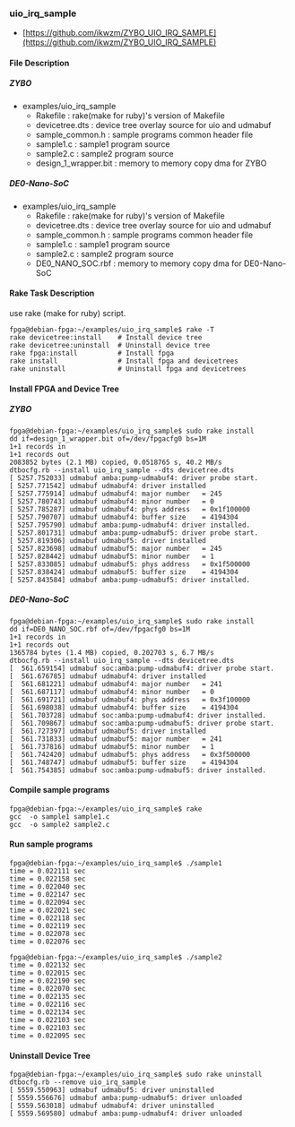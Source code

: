 ### uio_irq_sample

- [https://github.com/ikwzm/ZYBO_UIO_IRQ_SAMPLE](https://github.com/ikwzm/ZYBO_UIO_IRQ_SAMPLE)


#### File Description

##### ZYBO

 * examples/uio_irq_sample
   + Rakefile               : rake(make for ruby)'s version of Makefile
   + devicetree.dts         : device tree overlay source for uio and udmabuf
   + sample_common.h        : sample programs common header file
   + sample1.c              : sample1 program source
   + sample2.c              : sample2 program source
   + design_1_wrapper.bit   : memory to memory copy dma for ZYBO

##### DE0-Nano-SoC

 * examples/uio_irq_sample
   + Rakefile               : rake(make for ruby)'s version of Makefile
   + devicetree.dts         : device tree overlay source for uio and udmabuf
   + sample_common.h        : sample programs common header file
   + sample1.c              : sample1 program source
   + sample2.c              : sample2 program source
   + DE0_NANO_SOC.rbf       : memory to memory copy dma for DE0-Nano-SoC

#### Rake Task Description

use rake (make for ruby) script.

```
fpga@debian-fpga:~/examples/uio_irq_sample$ rake -T
rake devicetree:install    # Install device tree
rake devicetree:uninstall  # Uninstall device tree
rake fpga:install          # Install fpga
rake install               # Install fpga and devicetrees
rake uninstall             # Uninstall fpga and devicetrees
```

#### Install FPGA and Device Tree

##### ZYBO

```
fpga@debian-fpga:~/examples/uio_irq_sample$ sudo rake install
dd if=design_1_wrapper.bit of=/dev/fpgacfg0 bs=1M
1+1 records in
1+1 records out
2083852 bytes (2.1 MB) copied, 0.0518765 s, 40.2 MB/s
dtbocfg.rb --install uio_irq_sample --dts devicetree.dts
[ 5257.752033] udmabuf amba:pump-udmabuf4: driver probe start.
[ 5257.771542] udmabuf udmabuf4: driver installed
[ 5257.775914] udmabuf udmabuf4: major number   = 245
[ 5257.780743] udmabuf udmabuf4: minor number   = 0
[ 5257.785287] udmabuf udmabuf4: phys address   = 0x1f100000
[ 5257.790707] udmabuf udmabuf4: buffer size    = 4194304
[ 5257.795790] udmabuf amba:pump-udmabuf4: driver installed.
[ 5257.801731] udmabuf amba:pump-udmabuf5: driver probe start.
[ 5257.819306] udmabuf udmabuf5: driver installed
[ 5257.823698] udmabuf udmabuf5: major number   = 245
[ 5257.828442] udmabuf udmabuf5: minor number   = 1
[ 5257.833085] udmabuf udmabuf5: phys address   = 0x1f500000
[ 5257.838424] udmabuf udmabuf5: buffer size    = 4194304
[ 5257.843584] udmabuf amba:pump-udmabuf5: driver installed.
```

##### DE0-Nano-SoC

```
fpga@debian-fpga:~/examples/uio_irq_sample$ sudo rake install
dd if=DE0_NANO_SOC.rbf of=/dev/fpgacfg0 bs=1M
1+1 records in
1+1 records out
1365784 bytes (1.4 MB) copied, 0.202703 s, 6.7 MB/s
dtbocfg.rb --install uio_irq_sample --dts devicetree.dts
[  561.659154] udmabuf soc:amba:pump-udmabuf4: driver probe start.
[  561.676785] udmabuf udmabuf4: driver installed
[  561.681221] udmabuf udmabuf4: major number   = 241
[  561.687117] udmabuf udmabuf4: minor number   = 0
[  561.691721] udmabuf udmabuf4: phys address   = 0x3f100000
[  561.698038] udmabuf udmabuf4: buffer size    = 4194304
[  561.703728] udmabuf soc:amba:pump-udmabuf4: driver installed.
[  561.709867] udmabuf soc:amba:pump-udmabuf5: driver probe start.
[  561.727397] udmabuf udmabuf5: driver installed
[  561.731833] udmabuf udmabuf5: major number   = 241
[  561.737816] udmabuf udmabuf5: minor number   = 1
[  561.742420] udmabuf udmabuf5: phys address   = 0x3f500000
[  561.748747] udmabuf udmabuf5: buffer size    = 4194304
[  561.754385] udmabuf soc:amba:pump-udmabuf5: driver installed.
```

#### Compile sample programs

```
fpga@debian-fpga:~/examples/uio_irq_sample$ rake
gcc  -o sample1 sample1.c
gcc  -o sample2 sample2.c
```

#### Run sample programs

```
fpga@debian-fpga:~/examples/uio_irq_sample$ ./sample1
time = 0.022111 sec
time = 0.022158 sec
time = 0.022040 sec
time = 0.022147 sec
time = 0.022094 sec
time = 0.022021 sec
time = 0.022118 sec
time = 0.022119 sec
time = 0.022078 sec
time = 0.022076 sec
```

```
fpga@debian-fpga:~/examples/uio_irq_sample$ ./sample2
time = 0.022132 sec
time = 0.022015 sec
time = 0.022190 sec
time = 0.022070 sec
time = 0.022135 sec
time = 0.022116 sec
time = 0.022134 sec
time = 0.022103 sec
time = 0.022103 sec
time = 0.022095 sec
```

#### Uninstall Device Tree

```
fpga@debian-fpga:~/examples/uio_irq_sample$ sudo rake uninstall
dtbocfg.rb --remove uio_irq_sample
[ 5559.550963] udmabuf udmabuf5: driver uninstalled
[ 5559.556676] udmabuf amba:pump-udmabuf5: driver unloaded
[ 5559.563018] udmabuf udmabuf4: driver uninstalled
[ 5559.569580] udmabuf amba:pump-udmabuf4: driver unloaded
```

